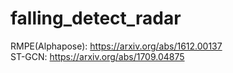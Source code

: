 # falling_detect_radar

RMPE(Alphapose): https://arxiv.org/abs/1612.00137<br>
ST-GCN: https://arxiv.org/abs/1709.04875
